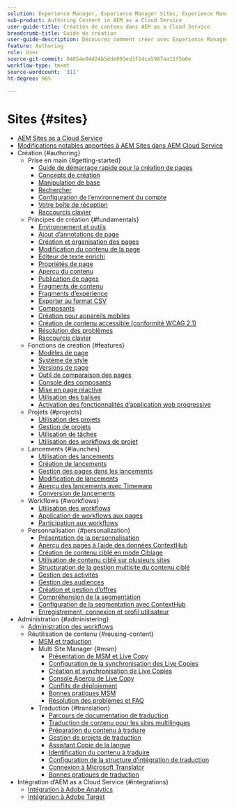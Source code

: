 ```yaml
---
solution: Experience Manager, Experience Manager Sites, Experience Manager as a Cloud Service
sub-product: Authoring Content in AEM as a Cloud Service
user-guide-title: Création de contenu dans AEM as a Cloud Service
breadcrumb-title: Guide de création
user-guide-description: Découvrez comment créer avec Experience Manager Sites as a Cloud Service et l’administrer.
feature: Authoring
role: User
source-git-commit: 04054e04d24b5dde093ed3f14ca5987aa11f5b0e
workflow-type: tm+mt
source-wordcount: '311'
ht-degree: 96%

---
```



# Sites {#sites}

+ [AEM Sites as a Cloud Service](/help/sites-cloud/home.md)
+ [Modifications notables apportées à AEM Sites dans AEM Cloud Service](sites-cloud-changes.md)
+ Création {#authoring}
   + Prise en main {#getting-started}
      + [Guide de démarrage rapide pour la création de pages](authoring/getting-started/quick-start.md)
      + [Concepts de création](authoring/getting-started/concepts.md)
      + [Manipulation de base](authoring/getting-started/basic-handling.md)
      + [Rechercher](authoring/getting-started/search.md)
      + [Configuration de l’environnement du compte](authoring/getting-started/account-environment.md)
      + [Votre boîte de réception](authoring/getting-started/inbox.md)
      + [Raccourcis clavier](authoring/getting-started/keyboard-shortcuts.md)
   + Principes de création {#fundamentals}
      + [Environnement et outils](authoring/fundamentals/environment-tools.md)
      + [Ajout d’annotations de page](authoring/fundamentals/annotations.md)
      + [Création et organisation des pages](authoring/fundamentals/organizing-pages.md)
      + [Modification du contenu de la page](authoring/fundamentals/editing-content.md)
      + [Éditeur de texte enrichi](authoring/fundamentals/rich-text-editor.md)
      + [Propriétés de page](authoring/fundamentals/page-properties.md)
      + [Aperçu du contenu](authoring/fundamentals/previewing-content.md)
      + [Publication de pages](authoring/fundamentals/publishing-pages.md)
      + [Fragments de contenu](authoring/fundamentals/content-fragments.md)
      + [Fragments d’expérience](authoring/fundamentals/experience-fragments.md)
      + [Exporter au format CSV](authoring/fundamentals/csv-export.md)
      + [Composants](authoring/fundamentals/components.md)
      + [Création pour appareils mobiles](authoring/fundamentals/mobile.md)
      + [Création de contenu accessible (conformité WCAG 2.1)](authoring/fundamentals/accessible-content.md)
      + [Résolution des problèmes](authoring/fundamentals/troubleshooting.md)
      + [Raccourcis clavier](authoring/fundamentals/keyboard-shortcuts.md)
   + Fonctions de création {#features}
      + [Modèles de page](authoring/features/templates.md)
      + [Système de style](authoring/features/style-system.md)
      + [Versions de page](authoring/features/page-versions.md)
      + [Outil de comparaison des pages](authoring/features/page-diff.md)
      + [Console des composants](authoring/features/components-console.md)
      + [Mise en page réactive](authoring/features/responsive-layout.md)
      + [Utilisation des balises](authoring/features/tags.md)
      + [Activation des fonctionnalités d’application web progressive](authoring/features/enable-pwa.md)
   + Projets {#projects}
      + [Utilisation des projets](authoring/projects/overview.md)
      + [Gestion de projets](authoring/projects/managing.md)
      + [Utilisation de tâches](authoring/projects/tasks.md)
      + [Utilisation des workflows de projet](authoring/projects/workflows.md)
   + Lancements {#launches}
      + [Utilisation des lancements](authoring/launches/overview.md)
      + [Création de lancements](authoring/launches/creating.md)
      + [Gestion des pages dans les lancements](authoring/launches/managing-pages.md)
      + [Modification de lancements](authoring/launches/editing.md)
      + [Aperçu des lancements avec Timewarp](authoring/launches/preview.md)
      + [Conversion de lancements](authoring/launches/promoting.md)
   + Workflows {#workflows}
      + [Utilisation des workflows](authoring/workflows/overview.md)
      + [Application de workflows aux pages](authoring/workflows/applying.md)
      + [Participation aux workflows](authoring/workflows/participating.md)
   + Personnalisation {#personalization}
      + [Présentation de la personnalisation](authoring/personalization/overview.md)
      + [Aperçu des pages à l’aide des données ContextHub](authoring/personalization/contexthub.md)
      + [Création de contenu ciblé en mode Ciblage](authoring/personalization/targeted-content.md)
      + [Utilisation de contenu ciblé sur plusieurs sites](authoring/personalization/multisite-targeted-content.md)
      + [Structuration de la gestion multisite du contenu ciblé](authoring/personalization/multisite-structure.md)
      + [Gestion des activités](authoring/personalization/activities.md)
      + [Gestion des audiences](authoring/personalization/audiences.md)
      + [Création et gestion d’offres](authoring/personalization/offers.md)
      + [Compréhension de la segmentation](authoring/personalization/segmentation.md)
      + [Configuration de la segmentation avec ContextHub](/help/sites-cloud/authoring/personalization/contexthub-segmentation.md)
      + [Enregistrement, connexion et profil utilisateur](/help/sites-cloud/authoring/personalization/user-and-group-sync-for-publish-tier.md)
+ Administration {#administering}
   + [Administration des workflows](administering/workflows-administering.md)
   + Réutilisation de contenu {#reusing-content}
      + [MSM et traduction](administering/msm-and-translation.md)
      + Multi Site Manager {#msm}
         + [Présentation de MSM et Live Copy](administering/msm/overview.md)
         + [Configuration de la synchronisation des Live Copies](administering/msm/live-copy-sync-config.md)
         + [Création et synchronisation de Live Copies](administering/msm/creating-live-copies.md)
         + [Console Aperçu de Live Copy](administering/msm/live-copy-overview.md)
         + [Conflits de déploiement](administering/msm/rollout-conflicts.md)
         + [Bonnes pratiques MSM](administering/msm/best-practices.md)
         + [Résolution des problèmes et FAQ](administering/msm/troubleshooting.md)
      + Traduction {#translation}
         + [Parcours de documentation de traduction](https://experienceleague.adobe.com/docs/experience-manager-cloud-service/sites-journey/translation/overview.html)
         + [Traduction de contenu pour les sites multilingues](administering/translation/overview.md)
         + [Préparation du contenu à traduire](administering/translation/preparation.md)
         + [Gestion de projets de traduction](administering/translation/managing-projects.md)
         + [Assistant Copie de la langue](administering/translation/wizard.md)
         + [Identification du contenu à traduire](administering/translation/rules.md)
         + [Configuration de la structure d’intégration de traduction](administering/translation/integration-framework.md)
         + [Connexion à Microsoft Translator](administering/translation/connect-ms-translator.md)
         + [Bonnes pratiques de traduction](administering/translation/best-practices.md)
+ Intégration d’AEM as a Cloud Service {#integrations}
   + [Intégration à Adobe Analytics](integrating/integrating-adobe-analytics.md)
   + [Intégration à Adobe Target](integrating/integrating-adobe-target.md)
